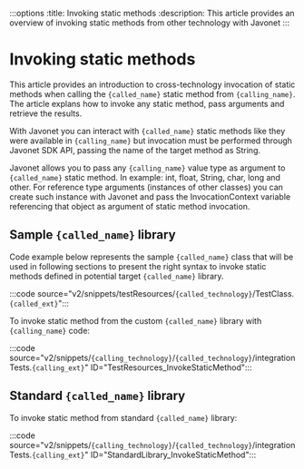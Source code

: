 :::options
:title: Invoking static methods
:description: This article provides an overview of invoking static methods from other technology with Javonet
:::

# Invoking static methods

This article provides an introduction to cross-technology invocation of static methods when calling the `{called_name}` static method from `{calling_name}`. The article explans how to invoke any static method, pass arguments and retrieve the results.

With Javonet you can interact with `{called_name}` static methods like they were available in `{calling_name}` but invocation must be performed through Javonet SDK API, passing the name of the target method as String.

Javonet allows you to pass any `{calling_name}` value type as argument to `{called_name}` static method. In example: int, float, String, char, long and other. For reference type arguments (instances of other classes) you can create such instance with Javonet and pass the InvocationContext variable referencing that object as argument of static method invocation.

## Sample `{called_name}` library

Code example below represents the sample `{called_name}` class that will be used in following sections to present the right syntax to invoke static methods defined in potential target `{called_name}` library.

:::code source="v2/snippets/testResources/`{called_technology}`/TestClass.`{called_ext}`":::

To invoke static method from the custom `{called_name}` library with `{calling_name}` code:

:::code source="v2/snippets/`{calling_technology}`/`{called_technology}`/integrationTests.`{calling_ext}`" ID="TestResources_InvokeStaticMethod":::

## Standard `{called_name}` library

To invoke static method from standard `{called_name}` library:

:::code source="v2/snippets/`{calling_technology}`/`{called_technology}`/integrationTests.`{calling_ext}`" ID="StandardLibrary_InvokeStaticMethod":::

